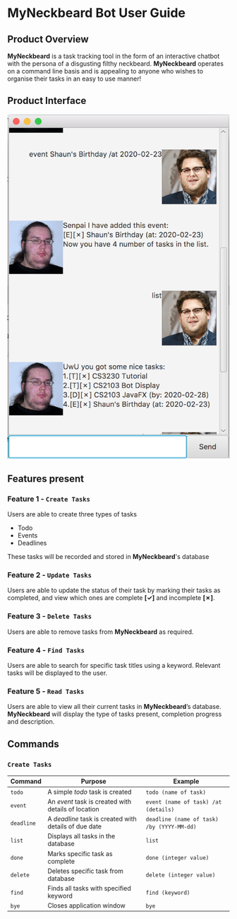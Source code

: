 # MyNeckbeard Bot User Guide



## Product Overview
**MyNeckbeard** is a task tracking tool in the form of an interactive chatbot with the persona of a disgusting filthy neckbeard. **MyNeckbeard** operates on a command line basis and is appealing to anyone who wishes to organise their tasks in an easy to use manner!

## Product Interface

![GitHub Logo](/docs/Ui.png)

## Features present

### Feature 1 - `Create Tasks`

Users are able to create three types of tasks
- Todo
- Events
- Deadlines

These tasks will be recorded and stored in **MyNeckbeard**'s database

### Feature 2 - `Update Tasks`

Users are able to update the status of their task by marking their tasks as completed, and view which ones are complete **[✓]** and incomplete **[✗]**.

### Feature 3 - `Delete Tasks`

Users are able to remove tasks from **MyNeckbeard** as required.

### Feature 4 - `Find Tasks`

Users are able to search for specific task titles using a keyword. Relevant tasks will be displayed to the user.

### Feature 5 - `Read Tasks`
Users are able to view all their current tasks in **MyNeckbeard**’s database. **MyNeckbeard** will display the type of tasks present, completion progress and description.


## Commands

### `Create Tasks`

Command | Purpose | Example
------------ | ------------- | -------------
`todo` | A simple *todo* task is created | `todo (name of task)`
`event` | An *event* task is created with details of location | `event (name of task) /at (details)`
`deadline` | A *deadline* task is created with details of due date | `deadline (name of task) /by (YYYY-MM-dd)`
`list` | Displays all tasks in the database | `list`
`done` | Marks specific task as complete | `done (integer value)`
`delete` | Deletes specific task from database | `delete (integer value)`
`find` | Finds all tasks with specified keyword | `find (keyword)`
`bye` | Closes application window | `bye`
